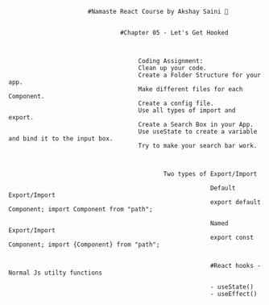                           #Namaste React Course by Akshay Saini 🚀

                              
                                   #Chapter 05 - Let's Get Hooked


                
                                        Coding Assignment:
                                        Clean up your code.
                                        Create a Folder Structure for your app.
                                        Make different files for each Component.
                                        Create a config file.
                                        Use all types of import and export.
                                        Create a Search Box in your App.
                                        Use useState to create a variable and bind it to the input box.
                                        Try to make your search bar work.



                                               Two types of Export/Import

                                                            Default Export/Import
                                                            export default Component; import Component from "path";

                                                            Named Export/Import
                                                            export const Component; import {Component} from "path";


                                                            #React hooks - Normal Js utilty functions

                                                            - useState()
                                                            - useEffect()
                                                                                                    